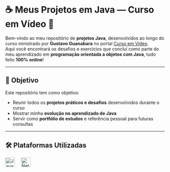 # ☕ Meus Projetos em Java — Curso em Vídeo 🧠

Bem-vindo ao meu repositório de **projetos Java**, desenvolvidos ao longo do curso ministrado por **Gustavo Guanabara** no portal [Curso em Vídeo](https://www.cursoemvideo.com/).  
Aqui você encontrará os desafios e exercícios que concluí como parte do meu aprendizado em **programação orientada a objetos com Java**, tudo feito **100% online**!

---

## 🎯 Objetivo

Este repositório tem como objetivo:

- Reunir todos os **projetos práticos e desafios** desenvolvidos durante o curso
- Mostrar minha **evolução no aprendizado de Java**
- Servir como **portfólio de estudos** e referência pessoal para futuras consultas

---

## 🛠️ Plataformas Utilizadas

<div style="display: flex; gap: 20px; align-items: center;">

<a href="https://www.oracle.com/java/" target="_blank">
  <img src="https://upload.wikimedia.org/wikipedia/en/3/30/Java_programming_language_logo.svg" alt="Java" width="30"/>
</a>

<a href="https://netbeans.apache.org/" target="_blank">
  <img src="https://upload.wikimedia.org/wikipedia/commons/9/98/Apache_NetBeans_Logo.svg" alt="NetBeans" width="30"/>
</a>

</div>

